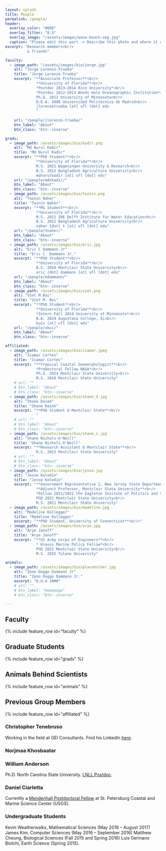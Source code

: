 ```yaml
---
layout: splash
title: People
permalink: /people/
header:
  overlay_color: "#000"
  overlay_filter: "0.5"
  overlay_image: "/assets/images/wave-beach-veg.jpg"
  caption: "Please edit this part -> Describe this photo and where it was taken *Photo: J. Smith*"
excerpt: "Research members<br/>
          & friends"

faculty:
  - image_path: "/assets/images/bio/jorge.jpg"
    alt: "Jorge Lorenzo-Trueba"
    title: "Jorge Lorenzo-Trueba"
    excerpt: "**Associate Professor**<br/>
              **University of Florida**<br/>
              *Postdoc 2013–2014 Rice University*<br/>
              *Postdoc 2012–2013 Woods Hole Oceanographic Institution*<br/>
              Ph.D. 2012 University of Minnesota<br/>
              D.E.A. 2008 Universidad Politécnica de Madrid<br/>
              jlorenzotrueba [at] ufl [dot] edu
              "
    
    url: "/people/jlorenzo-trueba/"
    btn_label: "About"
    btn_class: "btn--inverse"

grads:
  - image_path: /assets/images/bio/kadir.png
    alt: "Md Nurul Kadir"
    title: "Md Nurul Kadir"
    excerpt: "**PhD Student**<br/>
              **University of Florida**<br/>
              M.S. 2021 Wageningen University & Research<br/>
              B.S. 2012 Bangladesh Agriculture University<br/>
              mdnurulkadir [at] ufl [dot] edu"
    url: "/people/mdnkadir/"
    btn_label: "About"
    btn_class: "btn--inverse"
  - image_path: /assets/images/bio/taznin.png
    alt: "Taznin Naher"
    title: "Taznin Naher"
    excerpt: "**MS Student**<br/>
              **University of Florida**<br/>
              M.S. 2021 IHE Delft Institute for Water Education<br/>
              B.S. 2012 Bangladesh Agriculture University<br/>
              naher [dot] t [at] ufl [dot] edu"
    url: "/people/tnaher/"
    btn_label: "About"
    btn_class: "btn--inverse"
  - image_path: /assets/images/bio/eric.jpg
    alt: "Eric C Dammann Jr"
    title: "Eric C. Dammann Jr."
    excerpt: "**PhD Student**<br/>
              **University of Florida**<br/>
              B.S. 2024 Montclair State University<br/>
              eric [dot] dammann [at] ufl [dot] edu"
    url: "/people/edammann/"
    btn_label: "About"
    btn_class: "btn--inverse"
  - image_path: /assets/images/bio/viet.png
    alt: "Viet M Bui"
    title: "Viet M. Bui"
    excerpt: "**PhD Student**<br/>
              **University of Florida**<br/>
              *Intern Fall 2024 University of Minnesota*<br/>
              B.A. 2024 Augustana College, IL<br/>
              buiv [at] ufl [dot] edu"
    url: "/people/vbui/"
    btn_label: "About"
    btn_class: "btn--inverse"

affiliated:
  - image_path: /assets/images/bio/isamar.jpeg
    alt: "Isamar Cortes"
    title: "Isamar Cortes"
    excerpt: "**Tropical Coastal Geomorphologist**<br/>
              *PreDoctoral Fellow NASA*<br/>
              Ph.D. 2024 Montclair State University<br/>
              M.S. 2019 Montclair State University"
    # url: ""
    # btn_label: "About"
    # btn_class: "btn--inverse"
  - image_path: /assets/images/bio/shane_d.jpg
    alt: "Shane Daiek"
    title: "Shane Daiek"
    excerpt: "**PhD Student @ Montclair State**<br/>
              "
    # url: ""
    # btn_label: "About"
    # btn_class: "btn--inverse"
  - image_path: /assets/images/bio/shane_n.jpg
    alt: "Shane Nichols-O'Neill"
    title: "Shane Nichols-O'Neill"
    excerpt: "**Research Assistant @ Montclair State**<br/>
              M.S. 2023 Montclair State University"
    # url: ""
    # btn_label: "About"
    # btn_class: "btn--inverse"
  - image_path: /assets/images/bio/jesse.jpg
    alt: "Jesse Kolodin"
    title: "Jesse Kolodin"
    excerpt: "**Government Representative 2, New Jersey State Department of Banking and Insurance**<br/>
              **Adjunct Professor, Montclair State University**<br/>
              *Fellow 2021/2022 the Eagleton Insitute of Politics and Science Initiative*<br/>
              PhD 2021 Montclair State University<br/>
              M.S. 2011 Montclair State University"
  - image_path: /assets/images/bio/madeline.jpg
    alt: "Madeline Kollegger"
    title: "Madeline Kollegger"
    excerpt: "**PhD Student, University of Connecticut**<br/>"
  - image_path: /assets/images/bio/arye.jpg
    alt: "Arye Janoff"
    title: "Arye Janoff"
    excerpt: "**US Army Corps of Engineers**<br/>
              * Knauss Marine Policy Fellow*<br/>
              PhD 2021 Montclair State University<br/>
              M.S. 2015 Tulane University"

animals: 
  - image_path: /assets/images/bio/placeholder.jpg
    alt: "Zeno Doggo Dammann Jr"
    title: "Zeno Doggo Dammann Jr."
    excerpt: "D.O.A 2###"
    # url: ""
    # btn_label: "Homepage"
    # btn_class: "btn--inverse"

---
```


## Faculty

{% include feature_row id="faculty" %}

## Graduate Students

{% include feature_row id="grads" %}

## Animals Behind Scientists

{% include feature_row id="animals" %}

## Previous Group Members

{% include feature_row id="affiliated" %}

### Christopher Tenebruso
Working in the field at GEI Consultants. Find his LinkedIn [here](https://www.linkedin.com/in/christopher-tenebruso-524922117/).

### Norjmaa Khosbaatar

### William Anderson
Ph.D. North Carolina State University. [LNLL Postdoc](https://github.com/andersonw1).

### Daniel Ciarletta
Currently a [Mendenhall Postdoctoral Fellow](https://www.usgs.gov/staff-profiles/daniel-ciarletta?qt-staff_profile_science_products=0#qt-staff_profile_science_products) at St. Petersburg Coastal and Marine Science Center (USGS).

### Undergraduate Students
Kevin Weatherwalks, Mathematical Sciences (May 2016 – August 2017)
James Kim, Computer Sciences (May 2016 – September 2016)
Matthew Cheung, Biological Sciences (Fall 2015 and Spring 2016)
Luis Germano Biolchi, Earth Science (Spring 2015).
